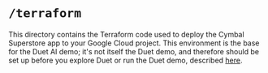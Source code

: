 # `/terraform`

This directory contains the Terraform code used to deploy the Cymbal Superstore app to your Google Cloud project. This environment is the base for the Duet AI demo; it's not itself the Duet demo, and therefore should be set up before you explore Duet or run the Duet demo, described [here](/docs/README.md).